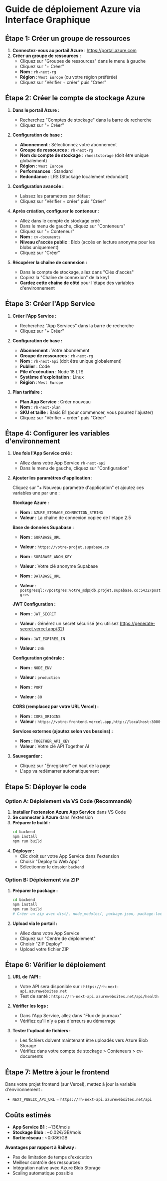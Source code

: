 # Guide de déploiement Azure via Interface Graphique

## Étape 1: Créer un groupe de ressources

1. **Connectez-vous au portail Azure** : https://portal.azure.com
2. **Créer un groupe de ressources :**
   - Cliquez sur "Groupes de ressources" dans le menu à gauche
   - Cliquez sur "+ Créer"
   - **Nom** : `rh-next-rg`
   - **Région** : `West Europe` (ou votre région préférée)
   - Cliquez sur "Vérifier + créer" puis "Créer"

## Étape 2: Créer le compte de stockage Azure

1. **Dans le portail Azure :**
   - Recherchez "Comptes de stockage" dans la barre de recherche
   - Cliquez sur "+ Créer"

2. **Configuration de base :**
   - **Abonnement** : Sélectionnez votre abonnement
   - **Groupe de ressources** : `rh-next-rg`
   - **Nom du compte de stockage** : `rhneststorage` (doit être unique globalement)
   - **Région** : `West Europe`
   - **Performances** : Standard
   - **Redondance** : LRS (Stockage localement redondant)

3. **Configuration avancée :**
   - Laissez les paramètres par défaut
   - Cliquez sur "Vérifier + créer" puis "Créer"

4. **Après création, configurer le conteneur :**
   - Allez dans le compte de stockage créé
   - Dans le menu de gauche, cliquez sur "Conteneurs"
   - Cliquez sur "+ Conteneur"
   - **Nom** : `cv-documents`
   - **Niveau d'accès public** : Blob (accès en lecture anonyme pour les blobs uniquement)
   - Cliquez sur "Créer"

5. **Récupérer la chaîne de connexion :**
   - Dans le compte de stockage, allez dans "Clés d'accès"
   - Copiez la "Chaîne de connexion" de la key1
   - **Gardez cette chaîne de côté** pour l'étape des variables d'environnement

## Étape 3: Créer l'App Service

1. **Créer l'App Service :**
   - Recherchez "App Services" dans la barre de recherche
   - Cliquez sur "+ Créer"

2. **Configuration de base :**
   - **Abonnement** : Votre abonnement
   - **Groupe de ressources** : `rh-next-rg`
   - **Nom** : `rh-next-api` (doit être unique globalement)
   - **Publier** : Code
   - **Pile d'exécution** : Node 18 LTS
   - **Système d'exploitation** : Linux
   - **Région** : `West Europe`

3. **Plan tarifaire :**
   - **Plan App Service** : Créer nouveau
   - **Nom** : `rh-next-plan`
   - **SKU et taille** : Basic B1 (pour commencer, vous pourrez l'ajuster)
   - Cliquez sur "Vérifier + créer" puis "Créer"

## Étape 4: Configurer les variables d'environnement

1. **Une fois l'App Service créé :**
   - Allez dans votre App Service `rh-next-api`
   - Dans le menu de gauche, cliquez sur "Configuration"

2. **Ajouter les paramètres d'application :**

   Cliquez sur "+ Nouveau paramètre d'application" et ajoutez ces variables une par une :

   **Stockage Azure :**
   - **Nom** : `AZURE_STORAGE_CONNECTION_STRING`
   - **Valeur** : La chaîne de connexion copiée de l'étape 2.5

   **Base de données Supabase :**
   - **Nom** : `SUPABASE_URL`
   - **Valeur** : `https://votre-projet.supabase.co`
   
   - **Nom** : `SUPABASE_ANON_KEY`
   - **Valeur** : Votre clé anonyme Supabase
   
   - **Nom** : `DATABASE_URL`
   - **Valeur** : `postgresql://postgres:votre_mdp@db.projet.supabase.co:5432/postgres`

   **JWT Configuration :**
   - **Nom** : `JWT_SECRET`
   - **Valeur** : Générez un secret sécurisé (ex: utilisez https://generate-secret.vercel.app/32)
   
   - **Nom** : `JWT_EXPIRES_IN`
   - **Valeur** : `24h`

   **Configuration générale :**
   - **Nom** : `NODE_ENV`
   - **Valeur** : `production`
   
   - **Nom** : `PORT`
   - **Valeur** : `80`

   **CORS (remplacez par votre URL Vercel) :**
   - **Nom** : `CORS_ORIGINS`
   - **Valeur** : `https://votre-frontend.vercel.app,http://localhost:3000`

   **Services externes (ajoutez selon vos besoins) :**
   - **Nom** : `TOGETHER_API_KEY`
   - **Valeur** : Votre clé API Together AI

3. **Sauvegarder :**
   - Cliquez sur "Enregistrer" en haut de la page
   - L'app va redémarrer automatiquement

## Étape 5: Déployer le code

### Option A: Déploiement via VS Code (Recommandé)

1. **Installer l'extension Azure App Service** dans VS Code
2. **Se connecter à Azure** dans l'extension
3. **Préparer le build :**
   ```bash
   cd backend
   npm install
   npm run build
   ```
4. **Déployer :**
   - Clic droit sur votre App Service dans l'extension
   - Choisir "Deploy to Web App"
   - Sélectionner le dossier `backend`

### Option B: Déploiement via ZIP

1. **Préparer le package :**
   ```bash
   cd backend
   npm install
   npm run build
   # Créer un zip avec dist/, node_modules/, package.json, package-lock.json
   ```

2. **Upload via le portail :**
   - Allez dans votre App Service
   - Cliquez sur "Centre de déploiement"
   - Choisir "ZIP Deploy"
   - Upload votre fichier ZIP

## Étape 6: Vérifier le déploiement

1. **URL de l'API :**
   - Votre API sera disponible sur : `https://rh-next-api.azurewebsites.net`
   - Test de santé : `https://rh-next-api.azurewebsites.net/api/health`

2. **Vérifier les logs :**
   - Dans l'App Service, allez dans "Flux de journaux"
   - Vérifiez qu'il n'y a pas d'erreurs au démarrage

3. **Tester l'upload de fichiers :**
   - Les fichiers doivent maintenant être uploadés vers Azure Blob Storage
   - Vérifiez dans votre compte de stockage > Conteneurs > cv-documents

## Étape 7: Mettre à jour le frontend

Dans votre projet frontend (sur Vercel), mettez à jour la variable d'environnement :
- `NEXT_PUBLIC_API_URL` = `https://rh-next-api.azurewebsites.net/api`

## Coûts estimés

- **App Service B1** : ~13€/mois
- **Stockage Blob** : ~0.02€/GB/mois
- **Sortie réseau** : ~0.08€/GB

**Avantages par rapport à Railway :**
- Pas de limitation de temps d'exécution
- Meilleur contrôle des ressources
- Intégration native avec Azure Blob Storage
- Scaling automatique possible